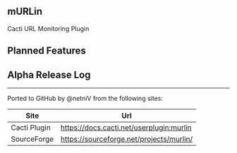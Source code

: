 mURLin
------



Cacti URL Monitoring Plugin

Planned Features
----------------


Alpha Release Log
-----------------

---

Ported to GitHub by @netniV from the following sites:

Site | Url
--- | ---
Cacti Plugin | https://docs.cacti.net/userplugin:murlin
SourceForge | https://sourceforge.net/projects/murlin/

